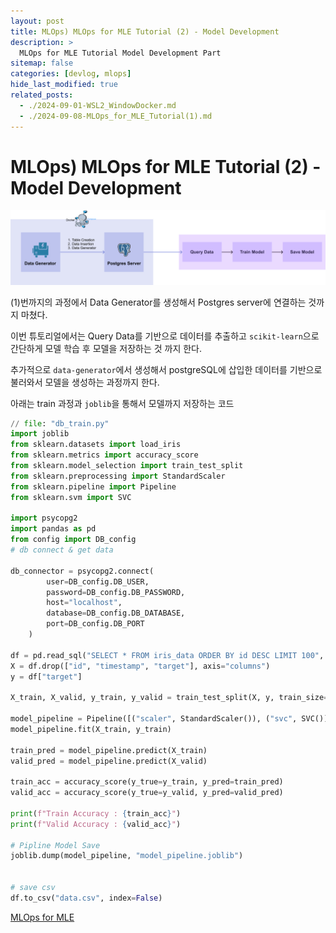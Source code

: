 ```yaml
---
layout: post
title: MLOps) MLOps for MLE Tutorial (2) - Model Development
description: >
  MLOps for MLE Tutorial Model Development Part
sitemap: false
categories: [devlog, mlops]
hide_last_modified: true
related_posts:
  - ./2024-09-01-WSL2_WindowDocker.md
  - ./2024-09-08-MLOps_for_MLE_Tutorial(1).md
---
```


# MLOps) MLOps for MLE Tutorial (2) - Model Development

![database workflow](./../../../images/2024-09-09-MLOps_for_MLE_Tutorial(2)/model-development-2-f3f112ac4bf173365572e764bf7dc750.png)

(1)번까지의 과정에서 Data Generator를 생성해서 Postgres server에 연결하는 것까지 마쳤다.

이번 튜토리얼에서는 Query Data를 기반으로 데이터를 추출하고 `scikit-learn`으로 간단하게 모델 학습 후 모델을 저장하는 것 까지 한다.

추가적으로 `data-generator`에서 생성해서 postgreSQL에 삽입한 데이터를 기반으로 불러와서 모델을 생성하는 과정까지 한다.

아래는 train 과정과 `joblib`을 통해서 모델까지 저장하는 코드

~~~python
// file: "db_train.py"
import joblib
from sklearn.datasets import load_iris
from sklearn.metrics import accuracy_score
from sklearn.model_selection import train_test_split
from sklearn.preprocessing import StandardScaler
from sklearn.pipeline import Pipeline
from sklearn.svm import SVC

import psycopg2
import pandas as pd
from config import DB_config
# db connect & get data

db_connector = psycopg2.connect(
        user=DB_config.DB_USER,
        password=DB_config.DB_PASSWORD,
        host="localhost",
        database=DB_config.DB_DATABASE,
        port=DB_config.DB_PORT
    )

df = pd.read_sql("SELECT * FROM iris_data ORDER BY id DESC LIMIT 100", db_connector)
X = df.drop(["id", "timestamp", "target"], axis="columns")
y = df["target"]

X_train, X_valid, y_train, y_valid = train_test_split(X, y, train_size=0.8, random_state=2024)

model_pipeline = Pipeline([("scaler", StandardScaler()), ("svc", SVC())])
model_pipeline.fit(X_train, y_train)

train_pred = model_pipeline.predict(X_train)
valid_pred = model_pipeline.predict(X_valid)

train_acc = accuracy_score(y_true=y_train, y_pred=train_pred)
valid_acc = accuracy_score(y_true=y_valid, y_pred=valid_pred)

print(f"Train Accuracy : {train_acc}")
print(f"Valid Accuracy : {valid_acc}")

# Pipline Model Save
joblib.dump(model_pipeline, "model_pipeline.joblib")


# save csv
df.to_csv("data.csv", index=False)
~~~







[MLOps for MLE](https://mlops-for-mle.github.io/tutorial/docs/intro)





